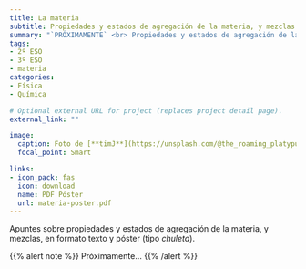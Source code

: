 ```yaml
---
title: La materia
subtitle: Propiedades y estados de agregación de la materia, y mezclas
summary: "`PRÓXIMAMENTE` <br> Propiedades y estados de agregación de la materia. Mezclas."
tags:
- 2º ESO
- 3º ESO
- materia
categories:
- Física
- Química

# Optional external URL for project (replaces project detail page).
external_link: ""

image:
  caption: Foto de [**timJ**](https://unsplash.com/@the_roaming_platypus) en [Unsplash](https://unsplash.com)
  focal_point: Smart

links:
- icon_pack: fas
  icon: download
  name: PDF Póster
  url: materia-poster.pdf  
---
```


Apuntes sobre propiedades y estados de agregación de la materia, y mezclas, en formato texto y póster (tipo _chuleta_).

{{% alert note %}}
Próximamente...
{{% /alert %}}